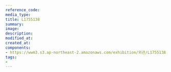 ```yaml
---
reference_code:
media_type:
title: L1755138
summary:
image:
description:
modified_at:
created_at:
components:
- https://wwm3.s3.ap-northeast-2.amazonaws.com/exhibition/외관/L1755138.jpg
tags:
-
---
```

